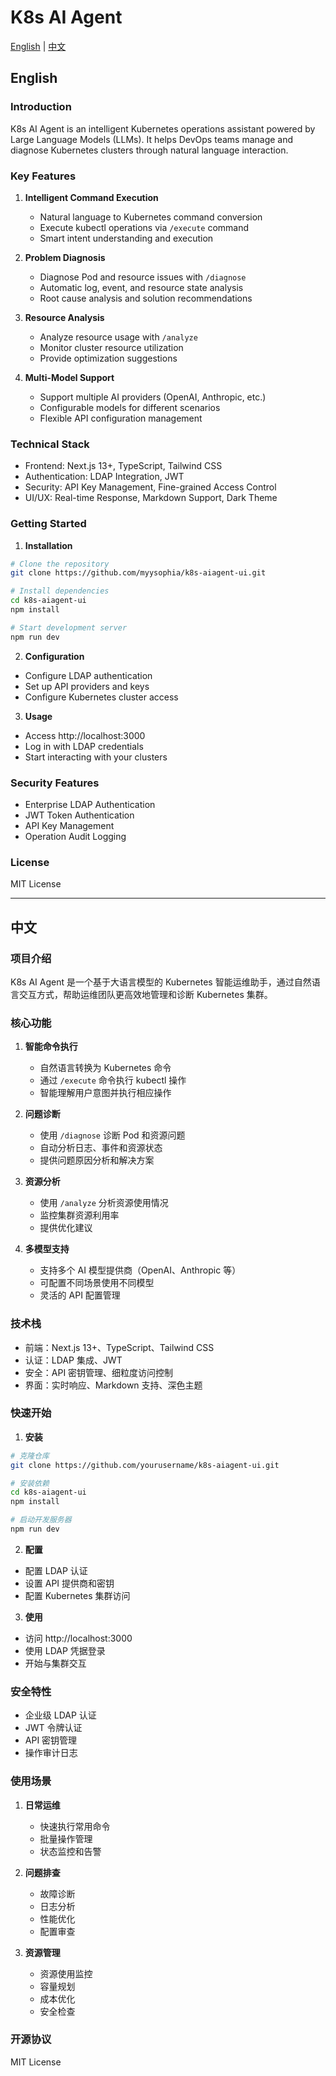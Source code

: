 # K8s AI Agent

[English](#english) | [中文](#中文)

## English

### Introduction
K8s AI Agent is an intelligent Kubernetes operations assistant powered by Large Language Models (LLMs). It helps DevOps teams manage and diagnose Kubernetes clusters through natural language interaction.

### Key Features
1. **Intelligent Command Execution**
   - Natural language to Kubernetes command conversion
   - Execute kubectl operations via `/execute` command
   - Smart intent understanding and execution

2. **Problem Diagnosis**
   - Diagnose Pod and resource issues with `/diagnose`
   - Automatic log, event, and resource state analysis
   - Root cause analysis and solution recommendations

3. **Resource Analysis**
   - Analyze resource usage with `/analyze`
   - Monitor cluster resource utilization
   - Provide optimization suggestions

4. **Multi-Model Support**
   - Support multiple AI providers (OpenAI, Anthropic, etc.)
   - Configurable models for different scenarios
   - Flexible API configuration management

### Technical Stack
- Frontend: Next.js 13+, TypeScript, Tailwind CSS
- Authentication: LDAP Integration, JWT
- Security: API Key Management, Fine-grained Access Control
- UI/UX: Real-time Response, Markdown Support, Dark Theme

### Getting Started

1. **Installation**
```bash
# Clone the repository
git clone https://github.com/myysophia/k8s-aiagent-ui.git

# Install dependencies
cd k8s-aiagent-ui
npm install

# Start development server
npm run dev
```

2. **Configuration**
- Configure LDAP authentication
- Set up API providers and keys
- Configure Kubernetes cluster access

3. **Usage**
- Access http://localhost:3000
- Log in with LDAP credentials
- Start interacting with your clusters

### Security Features
- Enterprise LDAP Authentication
- JWT Token Authentication
- API Key Management
- Operation Audit Logging

### License
MIT License

---

## 中文

### 项目介绍
K8s AI Agent 是一个基于大语言模型的 Kubernetes 智能运维助手，通过自然语言交互方式，帮助运维团队更高效地管理和诊断 Kubernetes 集群。

### 核心功能
1. **智能命令执行**
   - 自然语言转换为 Kubernetes 命令
   - 通过 `/execute` 命令执行 kubectl 操作
   - 智能理解用户意图并执行相应操作

2. **问题诊断**
   - 使用 `/diagnose` 诊断 Pod 和资源问题
   - 自动分析日志、事件和资源状态
   - 提供问题原因分析和解决方案

3. **资源分析**
   - 使用 `/analyze` 分析资源使用情况
   - 监控集群资源利用率
   - 提供优化建议

4. **多模型支持**
   - 支持多个 AI 模型提供商（OpenAI、Anthropic 等）
   - 可配置不同场景使用不同模型
   - 灵活的 API 配置管理

### 技术栈
- 前端：Next.js 13+、TypeScript、Tailwind CSS
- 认证：LDAP 集成、JWT
- 安全：API 密钥管理、细粒度访问控制
- 界面：实时响应、Markdown 支持、深色主题

### 快速开始

1. **安装**
```bash
# 克隆仓库
git clone https://github.com/yourusername/k8s-aiagent-ui.git

# 安装依赖
cd k8s-aiagent-ui
npm install

# 启动开发服务器
npm run dev
```

2. **配置**
- 配置 LDAP 认证
- 设置 API 提供商和密钥
- 配置 Kubernetes 集群访问

3. **使用**
- 访问 http://localhost:3000
- 使用 LDAP 凭据登录
- 开始与集群交互

### 安全特性
- 企业级 LDAP 认证
- JWT 令牌认证
- API 密钥管理
- 操作审计日志

### 使用场景
1. **日常运维**
   - 快速执行常用命令
   - 批量操作管理
   - 状态监控和告警

2. **问题排查**
   - 故障诊断
   - 日志分析
   - 性能优化
   - 配置审查

3. **资源管理**
   - 资源使用监控
   - 容量规划
   - 成本优化
   - 安全检查

### 开源协议
MIT License
